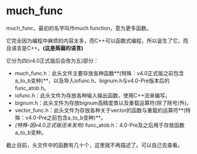 # much_func
much_func，最初的名字叫作much function，意为更多函数。

它完全因为编程中麻烦的内容太多，而C++可以函数式编程，所以诞生了它，而且语言是C++。**(这是蒟蒻的语言)**

它分为四(v4.0正式版后会改为五)部分：

+ much_func.h：此头文件主要存放各种函数**(特殊：v4.0正式版之前包含a_to_b变种)**，以及导入iofunc.h、bignum.h与v4.0-Pre版本后的func_atob.h。
+ iofunc.h：此头文件为存放各种输入输出函数，使用C++流来编写。
+ bignum.h：此头文件为存放bignum高精度类以及重载运算符(除了除号/外)。
+ vector_func.h：此头文件为存放各种关于vector的函数与重载的运算符**(特殊：v4.0-Pre之前包含a_to_b变种)**。
+ _(特殊-因v4.0正式版还未发布)_ func_atob.h：4.0-Pre及之后用于存放函数a_to_b变种。

截止目前，头文件中的函数有几十个，这里就不再描述了。可以自己去查看。
